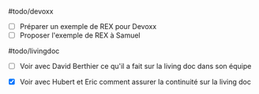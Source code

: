 #todo/devoxx
- [ ] Préparer un exemple de REX pour Devoxx
- [ ] Proposer l'exemple de REX à Samuel

#todo/livingdoc
- [ ] Voir avec David Berthier ce qu'il a fait sur la living doc dans son équipe
- [X] Voir avec Hubert et Eric comment assurer la continuité sur la living doc

